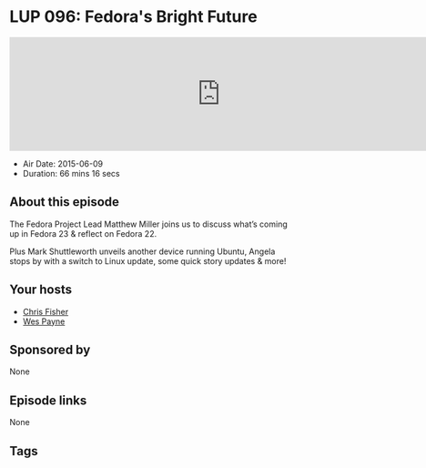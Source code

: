 # LUP 096: Fedora's Bright Future

<iframe src="https://player.fireside.fm/v2/RUkczH-V+wFrTML7k?theme=dark" width="740" height="200" frameborder="0" scrolling="no"></iframe>

* Air Date: 2015-06-09
* Duration: 66 mins 16 secs

## About this episode

The Fedora Project Lead Matthew Miller joins us to discuss what’s coming up in Fedora 23 & reflect on Fedora 22.

Plus Mark Shuttleworth unveils another device running Ubuntu, Angela stops by with a switch to Linux update, some quick story updates & more!

## Your hosts
* [Chris Fisher](https://linuxunplugged.com/hosts/chrislas)
* [Wes Payne](https://linuxunplugged.com/hosts/wes)

## Sponsored by

None



## Episode links

None



## Tags

